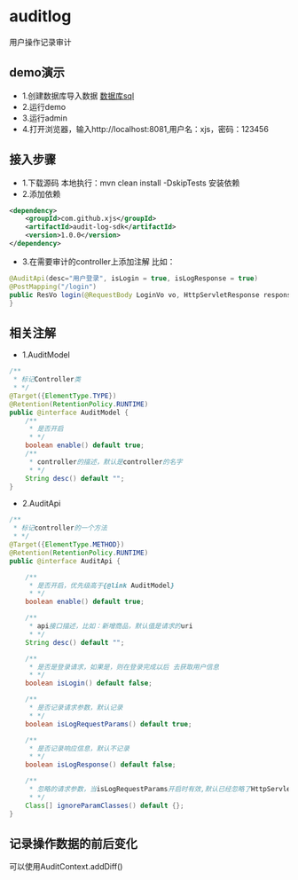 # auditlog
用户操作记录审计

## demo演示
- 1.创建数据库导入数据
[数据库sql](https://github.com/xjs1919/auditlog/blob/master/audit-log-demo/demo.sql)
- 2.运行demo
- 3.运行admin
- 4.打开浏览器，输入http://localhost:8081,用户名：xjs，密码：123456

## 接入步骤
- 1.下载源码
本地执行：mvn clean install -DskipTests 安装依赖
- 2.添加依赖
```xml
<dependency>
    <groupId>com.github.xjs</groupId>
    <artifactId>audit-log-sdk</artifactId>
    <version>1.0.0</version>
</dependency>
```
- 3.在需要审计的controller上添加注解
比如：
```java
@AuditApi(desc="用户登录", isLogin = true, isLogResponse = true)
@PostMapping("/login")
public ResVo login(@RequestBody LoginVo vo, HttpServletResponse response){
}
```

## 相关注解
- 1.AuditModel
```java
/**
 * 标记Controller类
 * */
@Target({ElementType.TYPE})
@Retention(RetentionPolicy.RUNTIME)
public @interface AuditModel {
    /**
     * 是否开启
     * */
    boolean enable() default true;
    /**
     * controller的描述，默认是controller的名字
     * */
    String desc() default "";
}
```

- 2.AuditApi
```java
/**
 * 标记controller的一个方法
 * */
@Target({ElementType.METHOD})
@Retention(RetentionPolicy.RUNTIME)
public @interface AuditApi {

    /**
     * 是否开启，优先级高于{@link AuditModel}
     * */
    boolean enable() default true;

    /**
     * api接口描述，比如：新增商品，默认值是请求的uri
     * */
    String desc() default "";

    /**
     * 是否是登录请求，如果是，则在登录完成以后 去获取用户信息
     * */
    boolean isLogin() default false;

    /**
     * 是否记录请求参数，默认记录
     * */
    boolean isLogRequestParams() default true;

    /**
     * 是否记录响应信息，默认不记录
     * */
    boolean isLogResponse() default false;

    /**
     * 忽略的请求参数，当isLogRequestParams开启时有效,默认已经忽略了HttpServletRequest、HttpServletResponse、Model、Multipart、Part
     * */
    Class[] ignoreParamClasses() default {};
}
```

## 记录操作数据的前后变化
可以使用AuditContext.addDiff()


